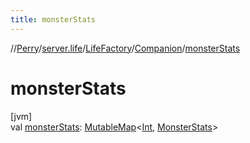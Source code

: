 ```yaml
---
title: monsterStats
---
```

//[Perry](../../../../index.html)/[server.life](../../index.html)/[LifeFactory](../index.html)/[Companion](index.html)/[monsterStats](monster-stats.html)



# monsterStats



[jvm]\
val [monsterStats](monster-stats.html): [MutableMap](https://kotlinlang.org/api/latest/jvm/stdlib/kotlin.collections/-mutable-map/index.html)&lt;[Int](https://kotlinlang.org/api/latest/jvm/stdlib/kotlin/-int/index.html), [MonsterStats](../../-monster-stats/index.html)&gt;




